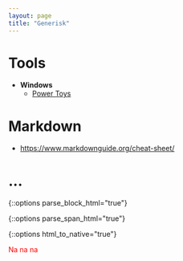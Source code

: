 ```yaml
---
layout: page
title: "Generisk"
---
```


# Tools
* **Windows**
  * [Power Toys](https://docs.microsoft.com/en-us/windows/powertoys/)

# Markdown
* https://www.markdownguide.org/cheat-sheet/

# ...

{::options parse_block_html="true"}

{::options parse_span_html="true"}

{::options html_to_native="true"}

<div style="color:red;">
Na na na
<div>
